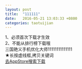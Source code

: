 ```yaml
---
layout: post
title:  "111111"
date:   2016-05-21 13:03:33 +0800
categories: taotuijian
---
```

<div class=" para requirement">
        <div class="tips tips-t">
          1、必须首次下载才生效<br/>
          2、不能从排行榜下载哦
        </div>
        <div class="cparea">
          <div class="kwd" id="kwd"><span>三国艳义手机优化大师11111111111111</span></div>					
        </div>
        <div class="cparea">
          <span class="kdes"><b>★</b>长按虚线框,拷贝关键词</span>
        </div>
        <a href="https://itunes.apple.com/cn/" data-role="button" class="downlink">去AppStore搜索下载</a>
      </div>
<script type="text/javascript">
  $("#kwd").bind("taphold", function(){ //不支持iPhone/iTouch/iPad Safari
      var doc = document, 
      	text = doc.getElementById("kwd"),
      	range, 
      	selection;
      if (doc.body.createTextRange) {
          range = document.body.createTextRange();
          range.moveToElementText(text);
          range.select();
      } else if (window.getSelection) {
          selection = window.getSelection();        
          range = document.createRange();
          range.selectNodeContents(text);
          selection.removeAllRanges();
          selection.addRange(range); 
      }else{
      	alert("浏览器不支持长按复制功能");
      }		
  });
  </script>